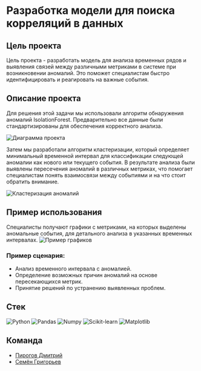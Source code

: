 # Разработка модели для поиска корреляций в данных

## Цель проекта
Цель проекта - разработать модель для анализа временных рядов и выявления связей между различными метриками в системе при возникновении аномалий. Это поможет специалистам быстро идентифицировать и реагировать на важные события.

## Описание проекта
Для решения этой задачи мы использовали алгоритм обнаружения аномалий IsolationForest. Предварительно все данные были стандартизированы для обеспечения корректного анализа.

<img src="https://imgur.com/jCKBWXE.png" alt="Диаграмма проекта"/>

Затем мы разработали алгоритм кластеризации, который определяет минимальный временной интервал для классификации следующей аномалии как нового или текущего события. В результате анализа были выявлены пересечения аномалий в различных метриках, что помогает специалистам понять взаимосвязи между событиями и на что стоит обратить внимание.

<img src="https://imgur.com/qhtB14R.png" alt="Кластеризация аномалий"/>

## Пример использования
Специалисты получают графики с метриками, на которых выделены аномальные события, для детального анализа в указанных временных интервалах.
<img src="https://imgur.com/oIO26zb.png" alt="Пример графиков"/>

### Пример сценария:
- Анализ временного интервала с аномалией.
- Определение возможных причин аномалий на основе пересекающихся метрик.
- Принятие решений по устранению выявленных проблем.

## Стек
![Python](https://img.shields.io/badge/-Python-333?style=flat&logo=python)
![Pandas](https://img.shields.io/badge/-Pandas-333?style=flat&logo=pandas)
![Numpy](https://img.shields.io/badge/-Numpy-333?style=flat&logo=numpy)
![Scikit-learn](https://img.shields.io/badge/-Scikit--learn-333?style=flat&logo=scikit-learn)
![Matplotlib](https://img.shields.io/badge/-Matplotlib-333?style=flat&logo=matplotlib)

## Команда
- [Пирогов Дмитрий](https://github.com/PirogovDmitriy)
- [Семён Григорьев](https://github.com/Nevers15)
